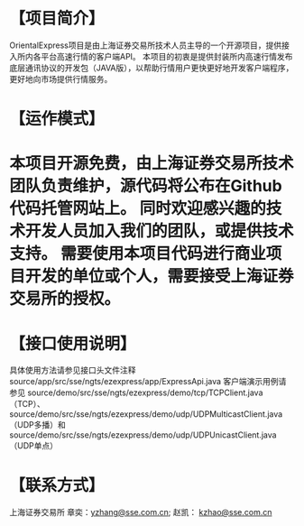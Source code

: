 【项目简介】
================

OrientalExpress项目是由上海证券交易所技术人员主导的一个开源项目，提供接入所内各平台高速行情的客户端API。 
本项目的初衷是提供封装所内高速行情发布底层通讯协议的开发包（JAVA版），以帮助行情用户更快更好地开发客户端程序，更好地向市场提供行情服务。

【运作模式】
================

本项目开源免费，由上海证券交易所技术团队负责维护，源代码将公布在Github代码托管网站上。 
同时欢迎感兴趣的技术开发人员加入我们的团队，或提供技术支持。 需要使用本项目代码进行商业项目开发的单位或个人，需要接受上海证券交易所的授权。
================

【接口使用说明】  
================

具体使用方法请参见接口头文件注释 source/app/src/sse/ngts/ezexpress/app/ExpressApi.java 客户端演示用例请参见 source/demo/src/sse/ngts/ezexpress/demo/tcp/TCPClient.java（TCP）、
source/demo/src/sse/ngts/ezexpress/demo/udp/UDPMulticastClient.java（UDP多播）和 source/demo/src/sse/ngts/ezexpress/demo/udp/UDPUnicastClient.java（UDP单点）

【联系方式】
================

上海证券交易所 章奕：yzhang@sse.com.cn; 赵凯： kzhao@sse.com.cn
